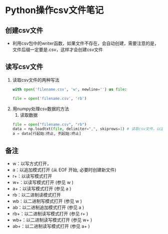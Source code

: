 # Python操作csv文件笔记

## 创建csv文件
- 利用csv包中的writer函数，如果文件不存在，会自动创建，需要注意的是，文件后缀一定要是.csv，这样才会创建csv文件

## 读写csv文件
1. 读取csv文件的两种写法
    ```python
    with open('filename.csv', 'w', newline='') as file:
    ```
    ```python
    file = open('filename.csv', 'rb')
    ```
2. 用numpy处理csv数据的方法
   1. 读取数据
    ```python
    file = open("filename.csv", "rb")
    data = np.loadtxt(file, delimiter=",", skiprows=1) # 读取csv文件，以逗号为间隔，跳过第一行
    a = data[行起始:终止, 列起始:终止]
    ```


## 备注
- w：以写方式打开， 
- a：以追加模式打开 (从 EOF 开始, 必要时创建新文件) 
- r+：以读写模式打开 
- w+：以读写模式打开 (参见 w ) 
- a+：以读写模式打开 (参见 a ) 
- rb：以二进制读模式打开 
- wb：以二进制写模式打开 (参见 w ) 
- ab：以二进制追加模式打开 (参见 a ) 
- rb+：以二进制读写模式打开 (参见 r+ ) 
- wb+：以二进制读写模式打开 (参见 w+ ) 
- ab+：以二进制读写模式打开 (参见 a+ )
